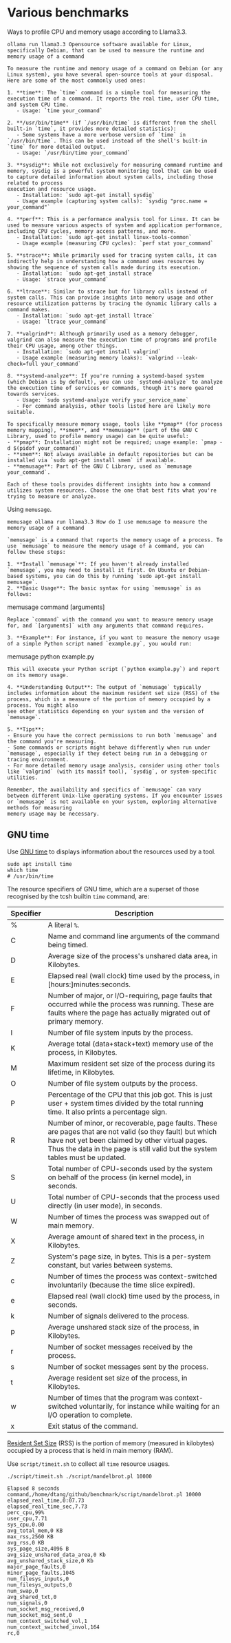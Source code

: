 # Various benchmarks

Ways to profile CPU and memory usage according to Llama3.3.

```console
ollama run llama3.3 Opensource software available for Linux, specifically Debian, that can be used to measure the runtime and memory usage of a command
```
```
To measure the runtime and memory usage of a command on Debian (or any Linux system), you have several open-source tools at your disposal. Here are some of the most commonly used ones:

1. **time**: The `time` command is a simple tool for measuring the execution time of a command. It reports the real time, user CPU time, and system CPU time.
   - Usage: `time your_command`

2. **/usr/bin/time** (if `/usr/bin/time` is different from the shell built-in `time`, it provides more detailed statistics):
   - Some systems have a more verbose version of `time` in `/usr/bin/time`. This can be used instead of the shell's built-in `time` for more detailed output.
   - Usage: `/usr/bin/time your_command`

3. **sysdig**: While not exclusively for measuring command runtime and memory, sysdig is a powerful system monitoring tool that can be used to capture detailed information about system calls, including those related to process
execution and resource usage.
   - Installation: `sudo apt-get install sysdig`
   - Usage example (capturing system calls): `sysdig "proc.name = your_command"`

4. **perf**: This is a performance analysis tool for Linux. It can be used to measure various aspects of system and application performance, including CPU cycles, memory access patterns, and more.
   - Installation: `sudo apt-get install linux-tools-common`
   - Usage example (measuring CPU cycles): `perf stat your_command`

5. **strace**: While primarily used for tracing system calls, it can indirectly help in understanding how a command uses resources by showing the sequence of system calls made during its execution.
   - Installation: `sudo apt-get install strace`
   - Usage: `strace your_command`

6. **ltrace**: Similar to strace but for library calls instead of system calls. This can provide insights into memory usage and other resource utilization patterns by tracing the dynamic library calls a command makes.
   - Installation: `sudo apt-get install ltrace`
   - Usage: `ltrace your_command`

7. **valgrind**: Although primarily used as a memory debugger, valgrind can also measure the execution time of programs and profile their CPU usage, among other things.
   - Installation: `sudo apt-get install valgrind`
   - Usage example (measuring memory leaks): `valgrind --leak-check=full your_command`

8. **systemd-analyze**: If you're running a systemd-based system (which Debian is by default), you can use `systemd-analyze` to analyze the execution time of services or commands, though it's more geared towards services.
   - Usage: `sudo systemd-analyze verify your_service_name`
   - For command analysis, other tools listed here are likely more suitable.

To specifically measure memory usage, tools like **pmap** (for process memory mapping), **smem**, and **memusage** (part of the GNU C Library, used to profile memory usage) can be quite useful:
- **pmap**: Installation might not be required; usage example: `pmap -d $(pidof your_command)`
- **smem**: Not always available in default repositories but can be installed via `sudo apt-get install smem` if available.
- **memusage**: Part of the GNU C Library, used as `memusage your_command`.

Each of these tools provides different insights into how a command utilizes system resources. Choose the one that best fits what you're trying to measure or analyze.
```

Using `memusage`.

```console
memusage ollama run llama3.3 How do I use memusage to measure the memory usage of a command
```
```
`memusage` is a command that reports the memory usage of a process. To use `memusage` to measure the memory usage of a command, you can follow these steps:

1. **Install `memusage`**: If you haven't already installed `memusage`, you may need to install it first. On Ubuntu or Debian-based systems, you can do this by running `sudo apt-get install memusage`.
2. **Basic Usage**: The basic syntax for using `memusage` is as follows:
   ```
   memusage command [arguments]
   ```
   Replace `command` with the command you want to measure memory usage for, and `[arguments]` with any arguments that command requires.

3. **Example**: For instance, if you want to measure the memory usage of a simple Python script named `example.py`, you would run:
   ```
   memusage python example.py
   ```
   This will execute your Python script (`python example.py`) and report on its memory usage.

4. **Understanding Output**: The output of `memusage` typically includes information about the maximum resident set size (RSS) of the process, which is a measure of the portion of memory occupied by a process. You might also
see other statistics depending on your system and the version of `memusage`.

5. **Tips**:
   - Ensure you have the correct permissions to run both `memusage` and the command you're measuring.
   - Some commands or scripts might behave differently when run under `memusage`, especially if they detect being run in a debugging or tracing environment.
   - For more detailed memory usage analysis, consider using other tools like `valgrind` (with its massif tool), `sysdig`, or system-specific utilities.

Remember, the availability and specifics of `memusage` can vary between different Unix-like operating systems. If you encounter issues or `memusage` is not available on your system, exploring alternative methods for measuring
memory usage may be necessary.
```

## GNU time

Use [GNU time](https://www.gnu.org/software/time/) to displays information
about the resources used by a tool.

```console
sudo apt install time
which time
# /usr/bin/time
```

The resource specifiers of GNU time, which are a superset of those recognised
by the tcsh builtin `time` command, are:

| Specifier | Description |
| --------- | ----------- |
| %     | A literal `%`. |
| C      | Name and command line arguments of the command being timed. |
| D      | Average size of the process's unshared data area, in Kilobytes. |
| E      | Elapsed real (wall clock) time used by the process, in [hours:]minutes:seconds. |
| F      | Number of major, or I/O-requiring, page faults that occurred while the process was running.  These are faults where the page has actually migrated out of primary memory. |
| I      | Number of file system inputs by the process. |
| K      | Average total (data+stack+text) memory use of the process, in Kilobytes. |
| M      | Maximum resident set size of the process during its lifetime, in Kilobytes. |
| O      | Number of file system outputs by the process. |
| P      | Percentage of the CPU that this job got.  This is just user + system times divided by the total running time.  It also prints a percentage sign. | |
| R      | Number of minor, or recoverable, page faults.  These are pages that are not valid (so they fault) but which have not yet been claimed by other virtual pages.  Thus the data in the page is still valid but the system tables must be updated. |
| S      | Total number of CPU-seconds used by the system on behalf of the process (in kernel mode), in seconds. |
| U      | Total number of CPU-seconds that the process used directly (in user mode), in seconds. |
| W      | Number of times the process was swapped out of main memory. |
| X      | Average amount of shared text in the process, in Kilobytes. |
| Z      | System's page size, in bytes.  This is a per-system constant, but varies between systems. |
| c      | Number of times the process was context-switched involuntarily (because the time slice expired). |
| e      | Elapsed real (wall clock) time used by the process, in seconds. |
| k      | Number of signals delivered to the process. |
| p      | Average unshared stack size of the process, in Kilobytes. |
| r      | Number of socket messages received by the process. |
| s      | Number of socket messages sent by the process. |
| t      | Average resident set size of the process, in Kilobytes. |
| w      | Number of times that the program was context-switched voluntarily, for instance while waiting for an I/O operation to complete. |
| x      | Exit status of the command. |

[Resident Set Size](https://en.wikipedia.org/wiki/Resident_set_size) (RSS) is
the portion of memory (measured in kilobytes) occupied by a process that is
held in main memory (RAM).

Use `script/timeit.sh` to collect all `time` resource usages.

```console
./script/timeit.sh ./script/mandelbrot.pl 10000
```
```
Elapsed 8 seconds
command,/home/dtang/github/benchmark/script/mandelbrot.pl 10000
elapsed_real_time,0:07.73
elapsed_real_time_sec,7.73
perc_cpu,99%
user_cpu,7.71
sys_cpu,0.00
avg_total_mem,0 KB
max_rss,2560 KB
avg_rss,0 KB
sys_page_size,4096 B
avg_size_unshared_data_area,0 Kb
avg_unshared_stack_size,0 Kb
major_page_faults,0
minor_page_faults,1045
num_filesys_inputs,0
num_filesys_outputs,0
num_swap,0
avg_shared_txt,0
num_signals,0
num_socket_msg_received,0
num_socket_msg_sent,0
num_context_switched_vol,1
num_context_switched_invol,164
rc,0
```
